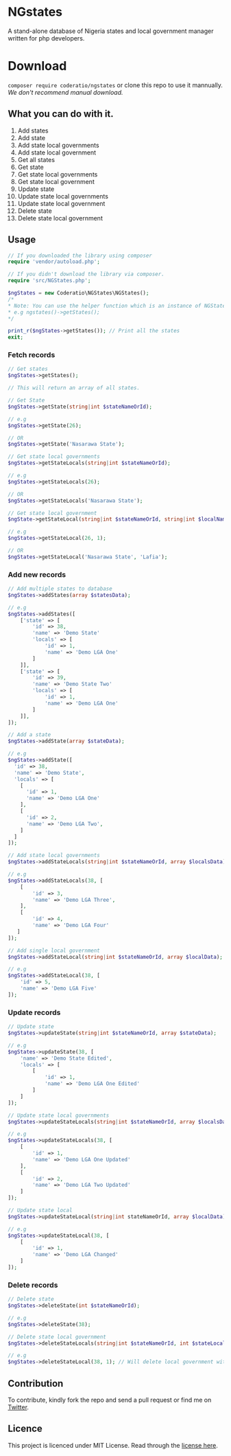 # NGstates
A stand-alone database of Nigeria states and local government manager written for php developers.

# Download
`composer require coderatio/ngstates` or clone this repo to use it mannually. _We don't recommend manual download._

## What you can do with it.
1. Add states
1. Add state
1. Add state local governments
1. Add state local government
1. Get all states
1. Get state
1. Get state local governments
1. Get state local government
1. Update state
1. Update state local governments
1. Update state local government
1. Delete state
1. Delete state local government

## Usage
```php
// If you downloaded the library using composer
require 'vendor/autoload.php'; 

// If you didn't download the library via composer.
require 'src/NGStates.php';

$ngStates = new Coderatio\NGStates\NGStates(); 
/* 
* Note: You can use the helper function which is an instance of NGStates::class. 
* e.g ngstates()->getStates();
*/ 

print_r($ngStates->getStates()); // Print all the states
exit;
```

### Fetch records
```php
// Get states
$ngStates->getStates();

// This will return an array of all states.
```

```php
// Get State
$ngStates->getState(string|int $stateNameOrId);

// e.g
$ngStates->getState(26); 

// OR
$ngStates->getState('Nasarawa State');
```

```php
// Get state local governments
$ngStates->getStateLocals(string|int $stateNameOrId);

// e.g
$ngStates->getStateLocals(26);

// OR
$ngStates->getStateLocals('Nasarawa State');
```

```php
// Get state local government
$ngState->getStateLocal(string|int $stateNameOrId, string|int $localNameOrId);

// e.g
$ngStates->getStateLocal(26, 1);

// OR
$ngStates->getStateLocal('Nasarawa State', 'Lafia');
```

### Add new records
```php
// Add multiple states to database
$ngStates->addStates(array $statesData);

// e.g
$ngStates->addStates([
    ['state' => [
        'id' => 38,
        'name' => 'Demo State'
        'locals' => [
            'id' => 1,
            'name' => 'Demo LGA One'
        ]
    ]],
    ['state' => [
        'id' => 39,
        'name' => 'Demo State Two'
        'locals' => [
            'id' => 1,
            'name' => 'Demo LGA One'
        ]
    ]],
]);

```

```php
// Add a state
$ngStates->addState(array $stateData);

// e.g
$ngStates->addState([
  'id' => 38,
  'name' => 'Demo State',
  'locals' => [
    [
      'id' => 1,
      'name' => 'Demo LGA One'
    ],
    [
      'id' => 2,
      'name' => 'Demo LGA Two',
    ]
  ]
]);
```
```php
// Add state local governments
$ngStates->addStateLocals(string|int $stateNameOrId, array $localsData);

// e.g
$ngStates->addStateLocals(38, [
    [
        'id' => 3,
        'name' => 'Demo LGA Three',
    ],
    [
        'id' => 4,
        'name' => 'Demo LGA Four'
   ]
]);
```

```php
// Add single local government
$ngStates->addStateLocal(string|int $stateNameOrId, array $localData);

// e.g
$ngStates->addStateLocal(38, [
    'id' => 5,
    'name' => 'Demo LGA Five'
]);
```

### Update records
```php
// Update state
$ngStates->updateState(string|int $stateNameOrId, array $stateData);

// e.g
$ngStates->updateState(38, [
    'name' => 'Demo State Edited',
    'locals' => [
        [
            'id' => 1,
            'name' => 'Demo LGA One Edited'
        ]
    ]
]);
```

```php
// Update state local governments
$ngStates->updateStateLocals(string|int $stateNameOrId, array $localsData);

// e.g
$ngStates->updateStateLocals(38, [
    [
        'id' => 1,
        'name' => 'Demo LGA One Updated'
    ],
    [
        'id' => 2,
        'name' => 'Demo LGA Two Updated'
    ]
]);

```

```php
// Update state local
$ngStates->updateStateLocal(string|int stateNameOrId, array $localData);

// e.g
$ngStates->updateStateLocal(38, [
    [
        'id' => 1,
        'name' => 'Demo LGA Changed'
    ]
]);
```

### Delete records
```php
// Delete state
$ngStates->deleteState(int $stateNameOrId);

// e.g
$ngStates->deleteState(38);
```

```php
// Delete state local government
$ngStates->deleteStateLocals(string|int $stateNameOrId, int $stateLocalId);

// e.g
$ngStates->deleteStateLocal(38, 1); // Will delete local government with the ID 1.
```

## Contribution

To contribute, kindly fork the repo and send a pull request or find me on <a href="https://twitter.com/josiahoyahaya">Twitter</a>.

## Licence
This project is licenced under MIT License. Read through the <a href="https://github.com/coderatio/ngstates/blob/master/LICENSE">license here</a>.
